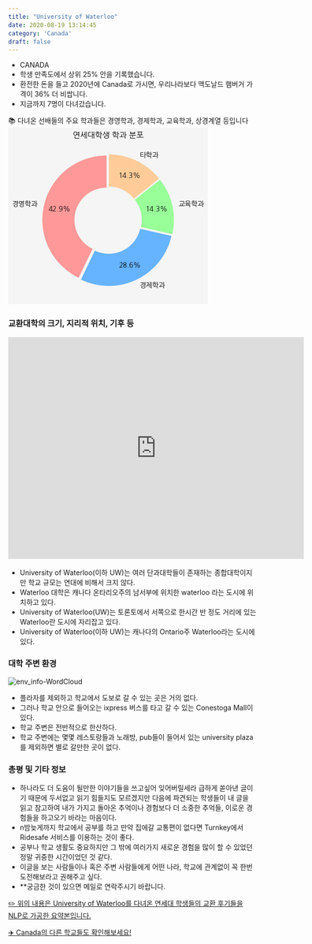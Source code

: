 ```yaml
---
title: "University of Waterloo"
date: 2020-08-19 13:14:45
category: 'Canada'
draft: false
---
```



* CANADA
* 학생 만족도에서 상위 25% 안을 기록했습니다.
* 환전한 돈을 들고 2020년에 Canada로 가시면, 우리나라보다 맥도날드 햄버거 가격이 36% 더 비쌉니다.
* 지금까지 7명이 다녀갔습니다. 


📚 다녀온 선배들의 주요 학과들은 경영학과, 경제학과, 교육학과, 상경계열 등입니다
![department-info](../plots/CA000017.png)
### 교환대학의 크기, 지리적 위치, 기후 등
<iframe
width="600"
height="450"
frameborder="0" style="border:0"
src="https://www.google.com/maps/embed/v1/place?key=AIzaSyC9e1AME-pVmWC4hBpFdu5S4dKzyepa3HQ&q=University+of+Waterloo&center=43.4722854,-80.54485759999999&zoom=14" allowfullscreen>
</iframe>

* University of Waterloo(이하 UW)는 여러 단과대학들이 존재하는 종합대학이지만 학교 규모는 연대에 비해서 크지 않다.
* Waterloo 대학은 캐나다 온타리오주의 남서부에 위치한 waterloo 라는 도시에 위치하고 있다.
* University of Waterloo(UW)는 토론토에서 서쪽으로 한시간 반 정도 거리에 있는 Waterloo란 도시에 자리잡고 있다.
* University of Waterloo(이하 UW)는 캐나다의 Ontario주 Waterloo라는 도시에 있다.


### 대학 주변 환경

![env_info-WordCloud](../univ_wordclouds_okt/env_info/CA000017_env_info_okt.png)

* 플라자를 제외하고 학교에서 도보로 갈 수 있는 곳은 거의 없다.
* 그러나 학교 안으로 들어오는 ixpress 버스를 타고 갈 수 있는 Conestoga Mall이 있다.
* 학교 주변은 전반적으로 한산하다.
* 학교 주변에는 몇몇 레스토랑들과 노래방, pub들이 들어서 있는 university plaza를 제외하면 별로 갈만한 곳이 없다.


### 총평 및 기타 정보 
* 하나라도 더 도움이 될만한 이야기들을 쓰고싶어 잊어버릴세라 급하게 쏟아낸 글이기 때문에 두서없고 읽기 힘들지도 모르겠지만 다음에 파견되는 학생들이 내 글을 읽고 참고하여 내가 가지고 돌아온 추억이나 경험보다 더 소중한 추억들, 이로운 경험들을 하고오기 바라는 마음이다.
* n밤늦게까지 학교에서 공부를 하고 만약 집에갈 교통편이 없다면 Turnkey에서 Ridesafe 서비스를 이용하는 것이 좋다.
* 공부나 학교 생활도 중요하지만 그 밖에 여러가지 새로운 경험을 많이 할 수 있었던 정말 귀중한 시간이었던 것 같다.
* 이글을 보는 사람들이나 혹은 주변 사람들에게 어떤 나라, 학교에 관계없이 꼭 한번 도전해보라고 권해주고 싶다.
* **궁금한 것이 있으면 메일로 연락주시기 바랍니다.


[✏️ 위의 내용은 University of Waterloo를 다녀온 연세대 학생들의 교환 후기들을 NLP로 가공한 요약본입니다.](http://oia.yonsei.ac.kr/partner/expReport.asp?ucode=CA000017&bgbn=A)

[✈️ Canada의 다른 학교들도 확인해보세요!](https://yonsei-exchange.netlify.app/?category=Canada)
